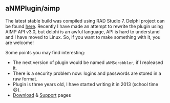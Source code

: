aNMPlugin/aimp
--------------

The latest stable build was compiled using RAD Studio 7.
Delphi project can be found [here](https://github.com/xamgore/aNMPlugin/tree/master/delphi). 
Recently I have made an attempt to rewrite the plugin using AIMP API v3.0, but delphi is an awful language,
API is hard to understand and I have moved to Linux. So, if you want to make something with it, you are welcome!

Some points you may find interesting:

* The next version of plugin would be named `aNMScrobbler`, if I realeased it.
* There is a security problem now: logins and passwords are stored in a raw format.
* Plugin is three years old, I have started writing it in 2013 (school time :smile:).
* [Download](http://annimon.com/download/index.php?act=view&id=399) & [Support](http://annimon.com/forum/id91880) pages
